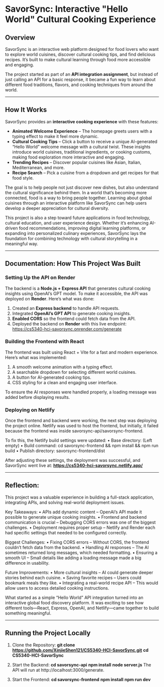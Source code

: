 # SavorSync: Interactive "Hello World" Cultural Cooking Experience

## Overview  
SavorSync is an interactive web platform designed for food lovers who want to explore world cuisines, discover cultural cooking tips, and find delicious recipes. It’s built to make cultural learning through food more accessible and engaging.  

The project started as part of an **API integration assignment**, but instead of just calling an API for a basic response, it became a fun way to learn about different food traditions, flavors, and cooking techniques from around the world.  

---

## How It Works  

SavorSync provides an **interactive cooking experience** with these features: 
- **Animated Welcome Experience** – The homepage greets users with a typing effect to make it feel more dynamic.   
- **Cultural Cooking Tips** – Click a button to receive a unique AI-generated “Hello World” welcome message with a cultural twist. These insights introduce world cuisines, traditional ingredients, or cooking customs, making food exploration more interactive and engaging.  
- **Trending Recipes** – Discover popular cuisines like Asian, Italian, Mediterranean, and more.  
- **Recipe Search** – Pick a cuisine from a dropdown and get recipes for that food style.  

The goal is to help people not just discover new dishes, but also understand the cultural significance behind them. In a world that’s becoming more connected, food is a way to bring people together. Learning about global cuisines through an interactive platform like SavorSync can help users develop a deeper appreciation for cultural diversity.

This project is also a step toward future applications in food technology, cultural education, and user experience design. Whether it’s enhancing AI-driven food recommendations, improving digital learning platforms, or expanding into personalized culinary experiences, SavorSync lays the foundation for combining technology with cultural storytelling in a meaningful way.

---

## Documentation: How This Project Was Built  

### Setting Up the API on Render  
The backend is a **Node.js + Express API** that generates cultural cooking insights using OpenAI’s GPT model. To make it accessible, the API was deployed on **Render**. Here’s what was done:  
1. Created an **Express backend** to handle API requests.  
2. Integrated **OpenAI’s GPT API** to generate cooking insights.  
3. **Enabled CORS** so the frontend could fetch data from the API.  
4. Deployed the backend on **Render** with this live endpoint: https://cs5340-hci-savorsync.onrender.com/generate

### Building the Frontend with React

The frontend was built using React + Vite for a fast and modern experience. Here’s what was implemented:
1.	A smooth welcome animation with a typing effect.
2.	A searchable dropdown for selecting different world cuisines.
3.	A button for AI-generated cooking tips.
4.	CSS styling for a clean and engaging user interface.

To ensure the AI responses were handled properly, a loading message was added before displaying results.

### Deploying on Netlify
Once the frontend and backend were working, the next step was deploying the project online.
Netlify was used to host the frontend, but initially, it failed because the frontend was inside savorsync-api/savorsync-frontend.

To fix this, the Netlify build settings were updated:
	•	Base directory: (Left empty)
	•	Build command: cd savorsync-frontend && npm install && npm run build
    •   Publish directory: savorsync-frontend/dist

After adjusting these settings, the deployment was successful, and SavorSync went live at: **https://cs5340-hci-savorsync.netlify.app/**

---

## Reflection: 
This project was a valuable experience in building a full-stack application, integrating APIs, and solving real-world deployment issues.

Key Takeaways:
	•	APIs add dynamic content – OpenAI’s API made it possible to generate unique cooking insights.
	•	Frontend and backend communication is crucial – Debugging CORS errors was one of the biggest challenges.
	•	Deployment requires proper setup – Netlify and Render each had specific settings that needed to be configured correctly.

Biggest Challenges:
	•	Fixing CORS errors – Without CORS, the frontend couldn’t fetch data from the backend.
	•	Handling AI responses – The AI sometimes returned long messages, which needed formatting.
	•	Ensuring a smooth UI – Small details like adding a loading message made a big difference in usability.

Future Improvements:
	•	More cultural insights – AI could generate deeper stories behind each cuisine.
	•	Saving favorite recipes – Users could bookmark meals they like.
	•	Integrating a real-world recipe API – This would allow users to access detailed cooking instructions.

What started as a simple “Hello World” API integration turned into an interactive global food discovery platform. It was exciting to see how different tools—React, Express, OpenAI, and Netlify—came together to build something meaningful.

---

## Running the Project Locally
1. Clone the Repository:
**git clone https://github.com/XinjieShen121/CS5340-HCI-SavorSync.git**
**cd CS5340-HCI-SavorSync**

2. Start the Backend:
**cd savorsync-api**
**npm install**
**node server.js**
The API will run at http://localhost:3000/generate.

3. Start the Frontend:
**cd savorsync-frontend**
**npm install**
**npm run dev**

